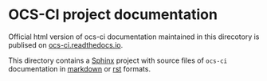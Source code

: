 # OCS-CI project documentation

Official html version of ocs-ci documentation maintained in this direcotory is
publised on [ocs-ci.readthedocs.io](https://ocs-ci.readthedocs.io/en/latest/).

This directory contains a [Sphinx](https://www.sphinx-doc.org/en/master/)
project with source files of `ocs-ci` documentation in
[markdown](https://recommonmark.readthedocs.io/en/latest/index.html) or
[rst](https://www.sphinx-doc.org/en/master/usage/restructuredtext/basics.html)
formats.

